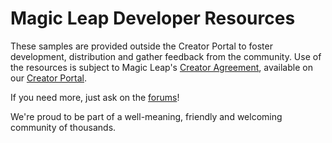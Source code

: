 Magic Leap Developer Resources
=============
 
These samples are provided outside the Creator Portal to foster development, distribution and gather feedback from the community. Use of the resources is subject to Magic Leap's [Creator Agreement](https://id.magicleap.com/terms/developer), available on our [Creator Portal](https://creator.magicleap.com).

If you need more, just ask on the [forums](https://forum.magicleap.com/hc/en-us/community/topics)!

We're proud to be part of a well-meaning, friendly and welcoming community of thousands.
